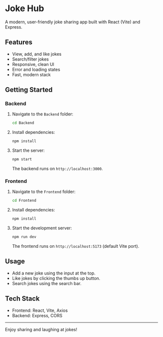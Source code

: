 # Joke Hub

A modern, user-friendly joke sharing app built with React (Vite) and Express.

## Features
- View, add, and like jokes
- Search/filter jokes
- Responsive, clean UI
- Error and loading states
- Fast, modern stack

## Getting Started

### Backend
1. Navigate to the `Backend` folder:
   ```sh
   cd Backend
   ```
2. Install dependencies:
   ```sh
   npm install
   ```
3. Start the server:
   ```sh
   npm start
   ```
   The backend runs on `http://localhost:3000`.

### Frontend
1. Navigate to the `Frontend` folder:
   ```sh
   cd Frontend
   ```
2. Install dependencies:
   ```sh
   npm install
   ```
3. Start the development server:
   ```sh
   npm run dev
   ```
   The frontend runs on `http://localhost:5173` (default Vite port).

## Usage
- Add a new joke using the input at the top.
- Like jokes by clicking the thumbs up button.
- Search jokes using the search bar.

## Tech Stack
- Frontend: React, Vite, Axios
- Backend: Express, CORS

---
Enjoy sharing and laughing at jokes!
